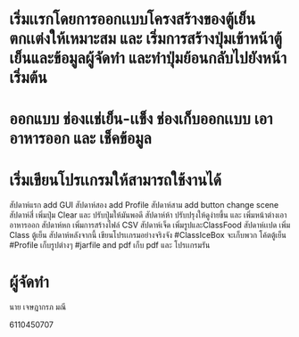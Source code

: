 # เริ่มเเรกโดยการออกเเบบโครงสร้างของตู้เย็น ตกเเต่งให้เหมาะสม และ เริ่มการสร้างปุ่มเข้าหน้าตู้เย็นและข้อมูลผู้จัดทำ และทำปุ่มย้อนกลับไปยังหน้าเริ่มต้น 
# ออกแบบ ช่องเเช่เย็น-เเข็ง ช่องเก็บออกเเบบ เอาอาหารออก และ เช็คข้อมูล
# เริ่มเขียนโปรเเกรมให้สามารถใช้งานได้
สัปดาห์แรก add GUI สัปดาห์สอง add Profile สัปดาห์สาม add button change scene สัปดาห์สี่ เพิ่มปุ่ม Clear และ ปรับปุ่มให้มันพอดี สัปดาห์ห้า ปรับปรุงให้ดูง่ายขึ้น และ เพิ่มหน้าต่างเอาอาหารออก สัปดาห์หก เพิ่มการสร้างไฟล์ CSV สัปดาห์เจ็ด เพิ่มรูปและClassFood
สัปดาห์เเปด เพิ่ม Class ตู้เย็น สัปดาห์หลังจากนี้ เขียนโปรเเกรมอย่างจริงจัง
#ClassIceBox จะเก็บพวก โค้ตตู้เย็น  
#Profile เก็บรูปต่างๆ 
#jarfile and pdf เก็บ pdf และ โปรเเกรมรัน




# ผู้จัดทำ
นาย เจษฎากรภ มณี

6110450707